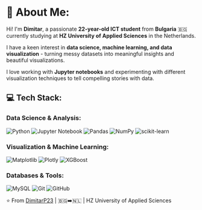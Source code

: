 # 👋 About Me:

Hi! I'm **Dimitar**, a passionate **22-year-old ICT student** from **Bulgaria** 🇧🇬 currently studying at **HZ University of Applied Sciences** in the Netherlands.

I have a keen interest in **data science, machine learning, and data visualization** - turning messy datasets into meaningful insights and beautiful visualizations.

I love working with **Jupyter notebooks** and experimenting with different visualization techniques to tell compelling stories with data.

## 💻 Tech Stack:

### **Data Science & Analysis:**
![Python](https://img.shields.io/badge/python-3670A68?style=for-the-badge&logo=python&logoColor=ffdd54)
![Jupyter Notebook](https://img.shields.io/badge/jupyter-%23FA0F00.svg?style=for-the-badge&logo=jupyter&logoColor=white)
![Pandas](https://img.shields.io/badge/pandas-%23150458.svg?style=for-the-badge&logo=pandas&logoColor=white)
![NumPy](https://img.shields.io/badge/numpy-%23013243.svg?style=for-the-badge&logo=numpy&logoColor=white)
![scikit-learn](https://img.shields.io/badge/scikit--learn-%23F7931E.svg?style=for-the-badge&logo=scikit-learn&logoColor=white)

### **Visualization & Machine Learning:**
![Matplotlib](https://img.shields.io/badge/Matplotlib-%23ffffff.svg?style=for-the-badge&logo=Matplotlib&logoColor=black)
![Plotly](https://img.shields.io/badge/Plotly-%233F4F75.svg?style=for-the-badge&logo=plotly&logoColor=white)
![XGBoost](https://img.shields.io/badge/XGBoost-FF6600?style=for-the-badge&logo=xgboost&logoColor=white)

### **Databases & Tools:**
![MySQL](https://img.shields.io/badge/mysql-%2300f.svg?style=for-the-badge&logo=mysql&logoColor=white)
![Git](https://img.shields.io/badge/git-%23F05033.svg?style=for-the-badge&logo=git&logoColor=white)
![GitHub](https://img.shields.io/badge/github-%23121011.svg?style=for-the-badge&logo=github&logoColor=white)


⭐️ From [DimitarP23](https://github.com/DimitarP23) | 🇧🇬➡️🇳🇱 | HZ University of Applied Sciences
